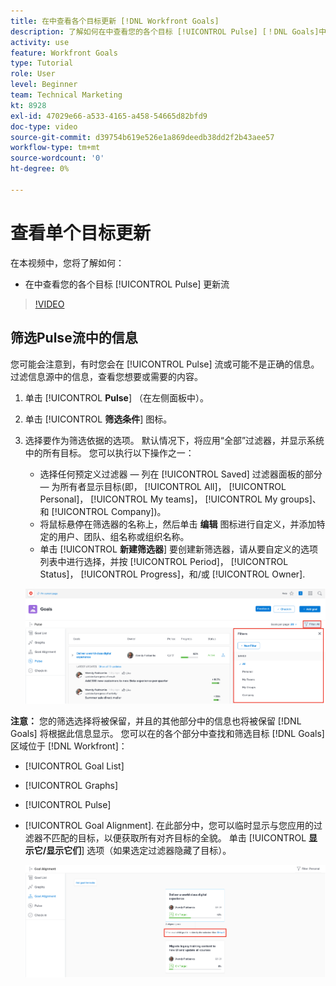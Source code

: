 ```yaml
---
title: 在中查看各个目标更新 [!DNL Workfront Goals]
description: 了解如何在中查看您的各个目标 [!UICONTROL Pulse] [！DNL Goals]中的更新流。
activity: use
feature: Workfront Goals
type: Tutorial
role: User
level: Beginner
team: Technical Marketing
kt: 8928
exl-id: 47029e66-a533-4165-a458-54665d82bfd9
doc-type: video
source-git-commit: d39754b619e526e1a869deedb38dd2f2b43aee57
workflow-type: tm+mt
source-wordcount: '0'
ht-degree: 0%

---
```


# 查看单个目标更新

在本视频中，您将了解如何：

* 在中查看您的各个目标 [!UICONTROL Pulse] 更新流

>[!VIDEO](https://video.tv.adobe.com/v/335200/?quality=12)

## 筛选Pulse流中的信息

您可能会注意到，有时您会在 [!UICONTROL Pulse] 流或可能不是正确的信息。 过滤信息源中的信息，查看您想要或需要的内容。

1. 单击 [!UICONTROL **Pulse**] （在左侧面板中）。
1. 单击 [!UICONTROL **筛选条件**] 图标。
1. 选择要作为筛选依据的选项。 默认情况下，将应用“全部”过滤器，并显示系统中的所有目标。 您可以执行以下操作之一：

   * 选择任何预定义过滤器 — 列在 [!UICONTROL Saved] 过滤器面板的部分 — 为所有者显示目标(即， [!UICONTROL All]， [!UICONTROL Personal]， [!UICONTROL My teams]， [!UICONTROL My groups]、和 [!UICONTROL Company])。
   * 将鼠标悬停在筛选器的名称上，然后单击 **编辑** 图标进行自定义，并添加特定的用户、团队、组名称或组织名称。
   * 单击 [!UICONTROL **新建筛选器**] 要创建新筛选器，请从要自定义的选项列表中进行选择，并按 [!UICONTROL Period]， [!UICONTROL Status]， [!UICONTROL Progress]，和/或 [!UICONTROL Owner].

   ![的图像 [!UICONTROL Filters] 面板位于 [!DNL Workfront Goals]](assets/18-workfront-goals-pulse-stream.png)

**注意：** 您的筛选选择将被保留，并且的其他部分中的信息也将被保留 [!DNL Goals] 将根据此信息显示。 您可以在的各个部分中查找和筛选目标 [!DNL Goals] 区域位于 [!DNL Workfront]：

* [!UICONTROL Goal List]
* [!UICONTROL Graphs]
* [!UICONTROL Pulse]
* [!UICONTROL Goal Alignment]. 在此部分中，您可以临时显示与您应用的过滤器不匹配的目标，以便获取所有对齐目标的全貌。 单击 [!UICONTROL **显示它/显示它们**] 选项（如果选定过滤器隐藏了目标）。

   ![](assets/19-workfront-goals-filter-show-it.png)

